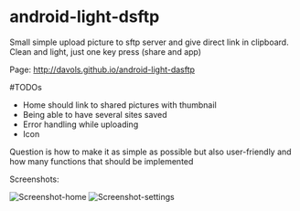 android-light-dsftp
===================
Small simple upload picture to sftp server and give direct link in clipboard. Clean and light, just one key press (share and app)

Page: http://davols.github.io/android-light-dasftp

#TODOs
- Home should link to shared pictures with thumbnail
- Being able to have several sites saved
- Error handling while uploading
- Icon

Question is how to make it as simple as possible but also user-friendly and how many functions that should be implemented

Screenshots: 

![Screenshot-home](http://davols.github.io/android-light-dasftp/images/home.png)
![Screenshot-settings](http://davols.github.io/android-light-dasftp/images/settings.png)

